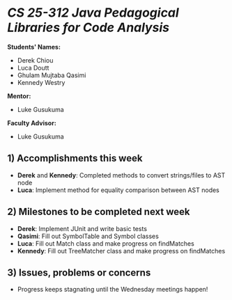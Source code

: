 # *CS 25-312 Java Pedagogical Libraries for Code Analysis*

**Students' Names:**
* Derek Chiou
* Luca Doutt
* Ghulam Mujtaba Qasimi
* Kennedy Westry

**Mentor:**
* Luke Gusukuma

**Faculty Advisor:**
* Luke Gusukuma

## 1) Accomplishments this week ##
* **Derek** and **Kennedy**: Completed methods to convert strings/files to AST node
* **Luca**: Implement method for equality comparison between AST nodes

## 2) Milestones to be completed next week ##
* **Derek**: Implement JUnit and write basic tests
* **Qasimi**: Fill out SymbolTable and Symbol classes
* **Luca**: Fill out Match class and make progress on findMatches
* **Kennedy**: Fill out TreeMatcher class and make progress on findMatches

## 3) Issues, problems or concerns ##
* Progress keeps stagnating until the Wednesday meetings happen!

